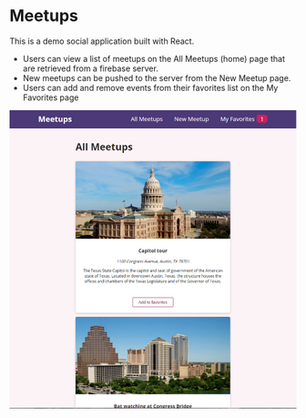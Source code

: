 # Meetups

This is a demo social application built with React.
- Users can view a list of meetups on the All Meetups (home) page that are retrieved from a 
firebase server.<br>
- New meetups can be pushed to the server from the New Meetup 
page.<br>
- Users can add and remove events from their favorites list on 
the My Favorites page<br>
<space>

![Screenshot](/docs/site_screenshot.png)

 